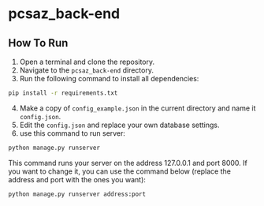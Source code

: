 # pcsaz_back-end

## How To Run
1. Open a terminal and clone the repository.
2. Navigate to the `pcsaz_back-end` directory.
3. Run the following command to install all dependencies:
```bash
pip install -r requirements.txt
```
4. Make a copy of `config_example.json` in the current directory and name it `config.json`.
5. Edit the `config.json` and replace your own database settings.
6. use this command to run server:
```bash
python manage.py runserver
```
This command runs your server on the address 127.0.0.1 and port 8000. If you want to change it, you can use the command below (replace the address and port with the ones you want):
```bash
python manage.py runserver address:port
```